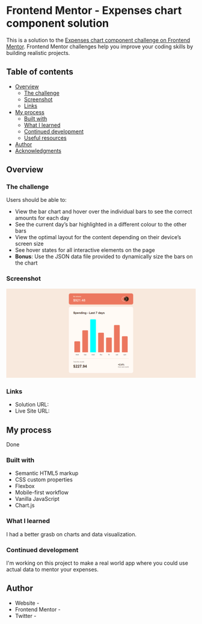 # Frontend Mentor - Expenses chart component solution

This is a solution to the [Expenses chart component challenge on Frontend Mentor](https://www.frontendmentor.io/challenges/expenses-chart-component-e7yJBUdjwt). Frontend Mentor challenges help you improve your coding skills by building realistic projects. 

## Table of contents

- [Overview](#overview)
  - [The challenge](#the-challenge)
  - [Screenshot](#screenshot)
  - [Links](#links)
- [My process](#my-process)
  - [Built with](#built-with)
  - [What I learned](#what-i-learned)
  - [Continued development](#continued-development)
  - [Useful resources](#useful-resources)
- [Author](#author)
- [Acknowledgments](#acknowledgments)


## Overview

### The challenge

Users should be able to:

- View the bar chart and hover over the individual bars to see the correct amounts for each day
- See the current day’s bar highlighted in a different colour to the other bars
- View the optimal layout for the content depending on their device’s screen size
- See hover states for all interactive elements on the page
- **Bonus**: Use the JSON data file provided to dynamically size the bars on the chart

### Screenshot

![](./assets/images/screencapture-127-0-0-1-5500-index-html-2024-07-02-16_07_30.png)

### Links

- Solution URL: [](https://github.com/anow47/expenses-chart)
- Live Site URL: [](https://anow47.github.io/expenses-chart/)

## My process
Done

### Built with

- Semantic HTML5 markup
- CSS custom properties
- Flexbox
- Mobile-first workflow
- Vanilla JavaScript
- Chart.js


### What I learned
I had a better grasb on charts and data visualization.

### Continued development

I'm working on this project to make a real world app where you could use actual data to mentor your expenses.

## Author

- Website - [](https://hamoudadev.com/)
- Frontend Mentor - [](https://www.frontendmentor.io/profile/anow47)
- Twitter - [](https://x.com/Hamouda_21)